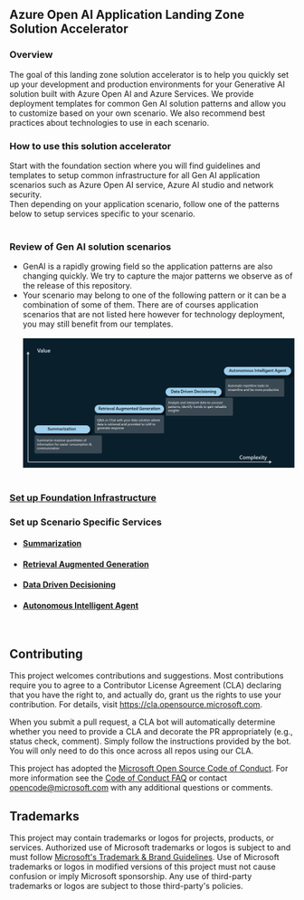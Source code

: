 ## Azure Open AI Application Landing Zone Solution Accelerator  
### Overview  
The goal of this landing zone solution accelerator is to help you quickly set up your development and production environments for your Generative AI solution built with Azure Open AI and Azure Services. We provide deployment templates for common Gen AI solution patterns and allow you to customize based on your own scenario. We also recommend best practices about technologies to use in each scenario.  
### How to use this solution accelerator  
Start with the foundation section where you will find guidelines and templates to setup common infrastructure for all Gen AI application scenarios such as Azure Open AI service, Azure AI studio and network security.  
Then depending on your application scenario, follow one of the patterns below to setup services specific to your scenario.  
&nbsp;  
### Review of Gen AI solution scenarios  
- GenAI is a rapidly growing field so the application patterns are also changing quickly. We try to capture the major patterns we observe as of the release of this repository.   
- Your scenario may belong to one of the following pattern or it can be a combination of some of them. There are of courses application scenarios that are not listed here however for technology deployment, you may still benefit from our templates.  
&nbsp;  
![Gen AI Use Cases](media/gen_ai_use_cases.png)  
&nbsp;  
### [Set up Foundation Infrastructure](./foundation/)  
### Set up Scenario Specific Services    
- #### [Summarization](./scenarios/summarization/)  
- #### [Retrieval Augmented Generation](./scenarios/rag/)  
- #### [Data Driven Decisioning](./scenarios/data_driven_decisioning/)  
- #### [Autonomous Intelligent Agent](./scenarios/autonomous_agent/)  
&nbsp;  


## Contributing

This project welcomes contributions and suggestions.  Most contributions require you to agree to a
Contributor License Agreement (CLA) declaring that you have the right to, and actually do, grant us
the rights to use your contribution. For details, visit https://cla.opensource.microsoft.com.

When you submit a pull request, a CLA bot will automatically determine whether you need to provide
a CLA and decorate the PR appropriately (e.g., status check, comment). Simply follow the instructions
provided by the bot. You will only need to do this once across all repos using our CLA.

This project has adopted the [Microsoft Open Source Code of Conduct](https://opensource.microsoft.com/codeofconduct/).
For more information see the [Code of Conduct FAQ](https://opensource.microsoft.com/codeofconduct/faq/) or
contact [opencode@microsoft.com](mailto:opencode@microsoft.com) with any additional questions or comments.

## Trademarks

This project may contain trademarks or logos for projects, products, or services. Authorized use of Microsoft 
trademarks or logos is subject to and must follow 
[Microsoft's Trademark & Brand Guidelines](https://www.microsoft.com/en-us/legal/intellectualproperty/trademarks/usage/general).
Use of Microsoft trademarks or logos in modified versions of this project must not cause confusion or imply Microsoft sponsorship.
Any use of third-party trademarks or logos are subject to those third-party's policies.

